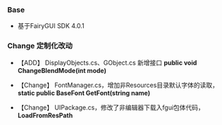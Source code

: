 ### Base

* 基于FairyGUI SDK 4.0.1

### Change 定制化改动
* 【ADD】 DisplayObjects.cs、GObject.cs 新增接口 **public void ChangeBlendMode(int mode)**

* 【Change】 FontManager.cs，增加非Resources目录默认字体的读取，**static public BaseFont GetFont(string name)**

* 【Change】 UIPackage.cs，修改了非编辑器下载入fgui包体代码，**LoadFromResPath**

  

